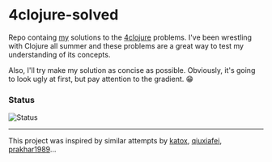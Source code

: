 # 4clojure-solved

Repo containg [my](http://www.4clojure.com/user/ykumards) solutions to the [4clojure](http://www.4clojure.com/) problems. I've been wrestling with Clojure all summer and these problems are a great way to test my understanding of its concepts. 

Also, I'll try make my solution as concise as possible. Obviously, it's going to look ugly at first, but pay attention to the gradient. :grin: 

### Status

![Status](https://img.shields.io/badge/Solved-23%2F156-green.svg)

---
This project was inspired by similar attempts by [katox](https://github.com/katox/4clojure-solutions), [qiuxiafei](https://github.com/qiuxiafei/4clojure), [prakhar1989](https://github.com/prakhar1989/4clojure-solutions)...